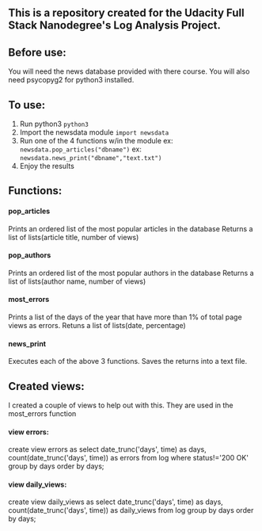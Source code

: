 ## This is a repository created for the Udacity Full Stack Nanodegree's Log Analysis Project.

## Before use:
You will need the news database provided with there course.
You will also need psycopyg2 for python3 installed.

## To use:
1. Run python3 ```python3```
2. Import the newsdata module ```import newsdata```
3. Run one of the 4 functions w/in the module
    ex: ``newsdata.pop_articles("dbname")``
    ex: ``newsdata.news_print("dbname","text.txt")``
4. Enjoy the results

## Functions:
#### pop_articles
Prints an ordered list of the most popular articles in the database
Returns a list of lists(article title, number of views)
#### pop_authors
Prints an ordered list of the most popular authors in the database
Returns a list of lists(author name, number of views)

#### most_errors
Prints a list of the days of the year that have more than 1% of total page views as errors.
Retuns a list of lists(date, percentage)

#### news_print
Executes each of the above 3 functions.
Saves the returns into a text file.

## Created views:
I created a couple of views to help out with this. They are used in the most_errors function
#### view errors:
create view errors as
select date_trunc('days', time) as days, count(date_trunc('days', time)) as errors
from log
where status!='200 OK'
group by days
order by days;


#### view daily_views:
create view daily_views as
select date_trunc('days', time) as days, count(date_trunc('days', time)) as daily_views
from log
group by days
order by days;
